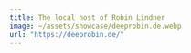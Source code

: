 ```yaml
---
title: The local host of Robin Lindner
image: ~/assets/showcase/deeprobin.de.webp
url: "https://deeprobin.de/"
---
```

